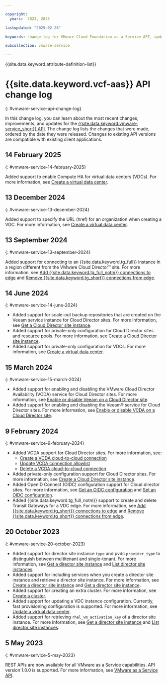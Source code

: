 ```yaml
---

copyright:
  years:  2023, 2025

lastupdated: "2025-02-26"

keywords: change log for VMware Cloud Foundation as a Service API, updates to VCF as a Service API

subcollection: vmware-service

---
```


{{site.data.keyword.attribute-definition-list}}

# {{site.data.keyword.vcf-aas}} API change log
{: #vmware-service-api-change-log}

In this change log, you can learn about the most recent changes, improvements, and updates for the [{{site.data.keyword.vmware-service_short}} API](/apidocs/vmware-service). The change log lists the changes that were made, ordered by the date they were released. Changes to existing API versions are compatible with existing client applications.

## 14 February 2025
{: #vmware-service-14-february-2025}

Added support to enable Compute HA for virtual data centers (VDCs). For more information, see [Create a virtual data center](/apidocs/vmware-service#create-vdc).

## 13 December 2024
{: #vmware-service-13-december-2024}

Added support to specify the URL (href) for an organization when creating a VDC. For more information, see [Create a virtual data center](/apidocs/vmware-service#create-vdc).

## 13 September 2024
{: #vmware-service-13-september-2024}

Added support for connecting to an {{site.data.keyword.tg_full}} instance in a region different from the VMware Cloud Director™ site. For more information, see [Add {{site.data.keyword.tg_full_notm}} connections to edge](/apidocs/vmware-service#add-transit-gateway-connections) and [Remove {{site.data.keyword.tg_short}} connections from edge](/apidocs/vmware-service#remove-transit-gateway-connections).

## 14 June 2024
{: #vmware-service-14-june-2024}

* Added support for scale-out backup repositories that are created on the Veeam service instance for Cloud Director sites. For more information, see [Get a Cloud Director site instance](/apidocs/vmware-service#get-director-site).
* Added support for private-only configuration for Cloud Director sites and resource pools. For more information, see [Create a Cloud Director site instance](/apidocs/vmware-service#create-director-sites).
* Added support for private-only configuration for VDCs. For more information, see [Create a virtual data center](/apidocs/vmware-service#create-vdc).

## 15 March 2024
{: #vmware-service-15-march-2024}

* Added support for enabling and disabling the VMware Cloud Director Availability (VCDA) service for Cloud Director sites. For more information, see [Enable or disable Veeam on a Cloud Director site](/apidocs/vmware-service#enable-veeam-on-pvdcs-list).
* Added support for enabling and disabling the Veeam® service for Cloud Director sites. For more information, see [Enable or disable VCDA on a Cloud Director site](/apidocs/vmware-service#enable-vcda-on-data-center).

## 9 February 2024
{: #vmware-service-9-february-2024}

* Added VCDA support for Cloud Director sites. For more information, see:
   * [Create a VCDA cloud-to-cloud connection](/apidocs/vmware-service#create-director-sites-vcda-c2c-connection)
   * [Update VCDA connection allowlist](/apidocs/vmware-service#update-director-sites-vcda-connection-endpoints)
   * [Delete a VCDA cloud-to-cloud connection](/apidocs/vmware-service#delete-director-sites-vcda-c2c-connection)
* Added private-only configuration support for Cloud Director sites. For more information, see [Create a Cloud Director site instance](/apidocs/vmware-service#create-director-sites).
* Added OpenID Connect (OIDC) configuration support for Cloud director sites. For more information, see [Get an OIDC configuration](/apidocs/vmware-service#get-oidc-configuration) and [Set an OIDC configuration](/apidocs/vmware-service#set-oidc-configuration).
* Added {{site.data.keyword.tg_full_notm}} support to create and delete Transit Gateways for a VDC edge. For more information, see [Add {{site.data.keyword.tg_short}} connections to edge](/apidocs/vmware-service#add-transit-gateway-connections) and [Remove {{site.data.keyword.tg_short}} connections from edge](/apidocs/vmware-service#remove-transit-gateway-connections).

## 20 October 2023
{: #vmware-service-20-october-2023}

* Added support for director site instance `type` and pvdc `provider_type` to distinguish between multitenant and single-tenant. For more information, see [Get a director site instance](/apidocs/vmware-service#get-director-site) and [List director site instances](/apidocs/vmware-service#list-director-sites).
* Added support for including services when you create a director site instance and retrieve a director site instance. For more information, see [Create a director site instance](/apidocs/vmware-service#create-director-sites) and [Get a director site instance](/apidocs/vmware-service#get-director-site).
* Added support for creating an extra cluster. For more information, see [Create a cluster](/apidocs/vmware-service#create-director-sites-pvdcs-clusters).
* Added support for updating a VDC instance configuration. Currently, fast provisioning configuration is supported. For more information, see [Update a virtual data center](/apidocs/vmware-service#update-vdc).
* Added support for retrieving `rhel_vm_activation_key` of a director site instance. For more information, see [Get a director site instance](/apidocs/vmware-service#get-director-site) and [List director site instances](/apidocs/vmware-service#list-director-sites).

## 5 May 2023
{: #vmware-service-5-may-2023}

REST APIs are now available for all VMware as a Service capabilities. API version 1.0.0 is supported. For more information, see [VMware as a Service API](/apidocs/vmware-service).
